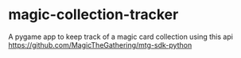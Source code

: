 # magic-collection-tracker
A pygame app to keep track of a magic card collection using this api https://github.com/MagicTheGathering/mtg-sdk-python
